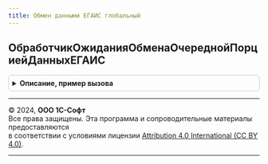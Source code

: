 ```yaml
---
title: Обмен данными ЕГАИС глобальный
---
```



## ОбработчикОжиданияОбменаОчереднойПорциейДанныхЕГАИС
<details style="margin: 1em 0; padding: 0.5em; border: 1px solid #ccc; border-radius: 6px;">

<summary style="font-weight: bold; cursor: pointer;">Описание, пример вызова</summary>

```bsl

Процедура ОбработчикОжиданияОбменаОчереднойПорциейДанныхЕГАИС() Экспорт
```

Пример вызова
```bsl
ОбменДаннымиЕГАИСГлобальный.ОбработчикОжиданияОбменаОчереднойПорциейДанныхЕГАИС() 
```
</details>

---

© 2024, **ООО 1С-Софт**  
Все права защищены. Эта программа и сопроводительные материалы предоставляются  
в соответствии с условиями лицензии [Attribution 4.0 International (CC BY 4.0)](https://creativecommons.org/licenses/by/4.0/legalcode).

---
